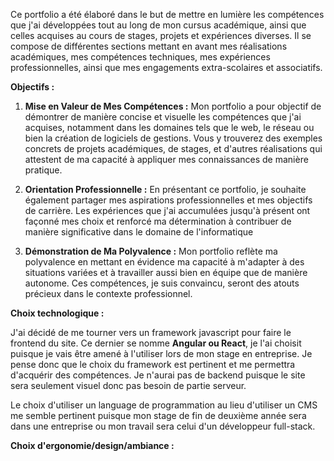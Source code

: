Ce portfolio a été élaboré dans le but de mettre en lumière les compétences que j'ai développées tout au long de mon cursus académique, ainsi que celles acquises au cours de stages, projets et expériences diverses. Il se compose de différentes sections mettant en avant mes réalisations académiques, mes compétences techniques, mes expériences professionnelles, ainsi que mes engagements extra-scolaires et associatifs.

**Objectifs :**

1. **Mise en Valeur de Mes Compétences :** Mon portfolio a pour objectif de démontrer de manière concise et visuelle les compétences que j'ai acquises, notamment dans les domaines tels que le web, le réseau ou bien la création de logiciels de gestions. Vous y trouverez des exemples concrets de projets académiques, de stages, et d'autres réalisations qui attestent de ma capacité à appliquer mes connaissances de manière pratique.
    
2. **Orientation Professionnelle :** En présentant ce portfolio, je souhaite également partager mes aspirations professionnelles et mes objectifs de carrière. Les expériences que j'ai accumulées jusqu'à présent ont façonné mes choix et renforcé ma détermination à contribuer de manière significative dans le domaine de l'informatique
    
3. **Démonstration de Ma Polyvalence :** Mon portfolio reflète ma polyvalence en mettant en évidence ma capacité à m'adapter à des situations variées et à travailler aussi bien en équipe que de manière autonome. Ces compétences, je suis convaincu, seront des atouts précieux dans le contexte professionnel.

**Choix technologique :**

J'ai décidé de me tourner vers un framework javascript pour faire le frontend du site. Ce dernier se nomme **Angular ou React**, je l'ai choisit puisque je vais être amené à l'utiliser lors de mon stage en entreprise. Je pense donc que le choix du framework est pertinent et me permettra d'acquérir des compétences. Je n'aurai pas de backend puisque le site sera seulement visuel donc pas besoin de partie serveur.

Le choix d'utiliser un language de programmation au lieu d'utiliser un CMS me semble pertinent puisque mon stage de fin de deuxième année sera dans une entreprise ou mon travail sera celui d'un développeur full-stack.

**Choix d'ergonomie/design/ambiance :**


